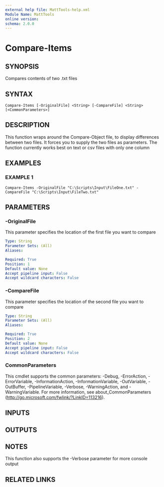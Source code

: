 ```yaml
---
external help file: MattTools-help.xml
Module Name: MattTools
online version:
schema: 2.0.0
---
```


# Compare-Items

## SYNOPSIS
Compares contents of two .txt files

## SYNTAX

```
Compare-Items [-OriginalFile] <String> [-CompareFile] <String> [<CommonParameters>]
```

## DESCRIPTION
This function wraps around the Compare-Object file, to display differences between two files.
It forces you to supply the two files as parameters.
The function currently works best on text or csv files with only one column

## EXAMPLES

### EXAMPLE 1
```
Compare-Items -OriginalFile "C:\Scripts\Input\FileOne.txt" -CompareFile "C:\Scripts\Input\FileTwo.txt"
```

## PARAMETERS

### -OriginalFile
This parameter specifies the location of the first file you want to compare

```yaml
Type: String
Parameter Sets: (All)
Aliases:

Required: True
Position: 1
Default value: None
Accept pipeline input: False
Accept wildcard characters: False
```

### -CompareFile
This parameter specifies the location of the second file you want to compare

```yaml
Type: String
Parameter Sets: (All)
Aliases:

Required: True
Position: 2
Default value: None
Accept pipeline input: False
Accept wildcard characters: False
```

### CommonParameters
This cmdlet supports the common parameters: -Debug, -ErrorAction, -ErrorVariable, -InformationAction, -InformationVariable, -OutVariable, -OutBuffer, -PipelineVariable, -Verbose, -WarningAction, and -WarningVariable. For more information, see about_CommonParameters (http://go.microsoft.com/fwlink/?LinkID=113216).

## INPUTS

## OUTPUTS

## NOTES
This function also supports the -Verbose parameter for more console output

## RELATED LINKS
